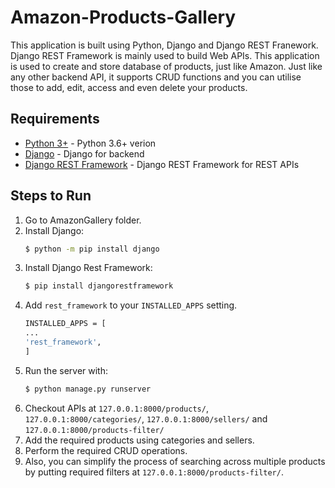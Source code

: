 # Amazon-Products-Gallery
This application is built using Python, Django and Django REST Franework. Django REST Framework is mainly used to build Web APIs. 
This application is used to create and store database of products, just like Amazon. Just like any other backend API, it supports CRUD functions and you can utilise those to add, edit, access and even delete your products.



## Requirements

* [Python 3+](https://www.python.org/download/releases/3.0/?) - Python 3.6+ verion
* [Django](https://github.com/SeleniumHQ/selenium) - Django for backend
* [Django REST Framework](https://github.com/SeleniumHQ/selenium) - Django REST Framework for REST APIs

## Steps to Run
1. Go to AmazonGallery folder.
2. Install Django:
   ```sh
   $ python -m pip install django
   ```
3. Install Django Rest Framework:
   ```sh
   $ pip install djangorestframework
   ```
4. Add `rest_framework` to your `INSTALLED_APPS` setting.
    ```sh
   INSTALLED_APPS = [
    ...
    'rest_framework',
   ]
   ```
5. Run the server with:
   ```sh
   $ python manage.py runserver
   ```
6. Checkout APIs at `127.0.0.1:8000/products/`, `127.0.0.1:8000/categories/`, `127.0.0.1:8000/sellers/` and `127.0.0.1:8000/products-filter/`
7. Add the required products using categories and sellers.
8. Perform the required CRUD operations.
9. Also, you can simplify the process of searching across multiple products by putting required filters at `127.0.0.1:8000/products-filter/`.
 
 
 
